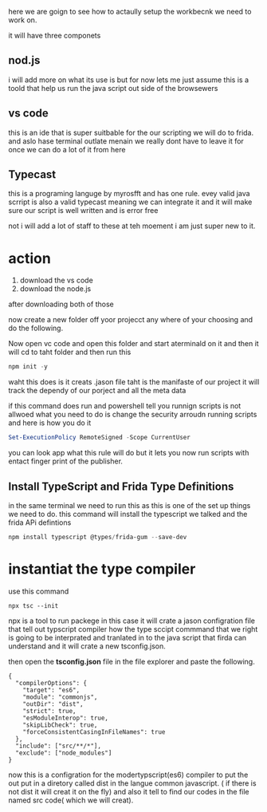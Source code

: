 here we are goign to see how to actaully setup the workbecnk we need to work on.

it will have three componets
## nod.js
 i will add more on what its use is but for now lets me just assume this is a toold that help us run the java script out side of the browsewers
## vs code 
this is an ide that is super suitbable for the our scripting we will do to frida. and aslo hase terminal outlate menain we really dont have to leave it for once we can do a lot of it from here
## Typecast
this is a programing languge by myrosfft and has one rule. evey valid java scrript is also a valid typecast meaning we can integrate it and it will make sure our script is well written and is error free

not i will add a lot of staff to these at teh moement i am just super new to it.

# action

1. download the vs code
2. download the node.js 

after downloading both of those

now create a new folder off yoor projecct any where of your choosing and do the following.

Now open vc code and open this folder and start aterminald on it and then it will cd to taht folder and then run this

```powershell
npm init -y
```
waht this does is it creats .jason file taht is the manifaste of our project it will track the dependy of our porject and all the meta data

if this command does run and powershell tell you runnign scripts is not allwoed what you need to do is change the security arroudn running scripts and here is how you do it 
```powershell
Set-ExecutionPolicy RemoteSigned -Scope CurrentUser
```
you can look app what this rule will do but it lets you now run scripts with entact finger print of the publisher.

## Install TypeScript and Frida Type Definitions
in the same terminal we need to run this as this is one of the set up things we need to do. this command will install the typescript we talked and the frida APi defintions
```powershell
npm install typescript @types/frida-gum --save-dev

```

# instantiat the type compiler
use this command 
```
npx tsc --init
```
npx is a tool to run packege in this case it will crate a jason configration file that tell out typscript compiler how the type sccipt commmand that we right is going to be interprated and tranlated in to the java
script that firda can understand and it will crate a new tsconfig.json.

then open the **tsconfig.json** file in the file explorer and paste the following.
```jason
{
  "compilerOptions": {
    "target": "es6",
    "module": "commonjs",
    "outDir": "dist",
    "strict": true,
    "esModuleInterop": true,
    "skipLibCheck": true,
    "forceConsistentCasingInFileNames": true
  },
  "include": ["src/**/*"],
  "exclude": ["node_modules"]
}
```
now this is a configration for the modertypscript(es6) compiler to put the out put in a diretory called dist in the langue common javascript. ( if there is not dist it will creat it on the fly)
and also it tell to find our codes in the file named src code( which we will creat).








